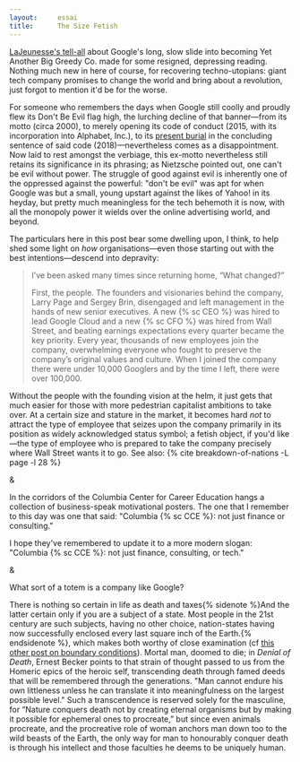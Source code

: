```yaml
---
layout:     essai
title:      The Size Fetish
---
```


[LaJeunesse's tell-all](#google-ir-head-left) about Google's long, slow slide
into becoming Yet Another Big Greedy Co. made for some resigned, depressing
reading. Nothing much new in here of course, for recovering techno-utopians:
giant tech company promises to change the world and bring about a revolution,
just forgot to mention it'd be for the worse.

For someone who remembers the days when Google still coolly and proudly flew
its Don't Be Evil flag high, the lurching decline of that banner—from its motto
(circa 2000), to merely opening its code of conduct (2015, with its
incorporation into Alphabet, Inc.), to its [present
burial](https://gizmodo.com/google-removes-nearly-all-mentions-of-dont-be-evil-from-1826153393)
in the concluding sentence of said code (2018)—nevertheless comes as a
disappointment. Now laid to rest amongst the verbiage, this ex-motto
nevertheless still retains its significance in its phrasing; as Nietzsche
pointed out, one can't be evil without power. The struggle of good against evil
is inherently one of the oppressed against the powerful: "don't be evil" was
apt for when Google was but a small, young upstart against the likes of Yahoo!
in its heyday, but pretty much meaningless for the tech behemoth it is now,
with all the monopoly power it wields over the online advertising world, and
beyond.

The particulars here in this post bear some dwelling upon, I think, to help
shed some light on _how_ organisations—even those starting out with the
best intentions—descend into depravity:

> I’ve been asked many times since returning home, “What changed?”
>
> First, the people. The founders and visionaries behind the company, Larry
> Page and Sergey Brin, disengaged and left management in the hands of new
> senior executives. A new {% sc CEO %} was hired to lead Google Cloud and a
> new {% sc CFO %} was hired from Wall Street, and beating earnings
> expectations every quarter became the key priority. Every year, thousands of
> new employees join the company, overwhelming everyone who fought to preserve
> the company’s original values and culture. When I joined the company there
> were under 10,000 Googlers and by the time I left, there were over 100,000.

Without the people with the founding vision at the helm, it just gets that much
easier for those with more pedestrian capitalist ambitions to take over. At a
certain size and stature in the market, it becomes hard _not_ to attract the
type of employee that seizes upon the company primarily in its position as
widely acknowledged status symbol; a fetish object, if you'd like—the type of
employee who is prepared to take the company precisely where Wall Street wants
it to go. See also: {% cite breakdown-of-nations -L page -l 28 %}

<div class="section-break">&</div>

In the corridors of the Columbia Center for Career Education hangs a
collection of business-speak motivational posters. The one that I remember to
this day was one that said: "Columbia {% sc CCE %}: not just finance or
consulting."

I hope they've remembered to update it to a more modern slogan: "Columbia {%
sc CCE %}: not just finance, consulting, or tech."

<div class="section-break">&</div>

What sort of a totem is a company like Google? 

There is nothing so certain in life as death and taxes{% sidenote %}And the
latter certain only if you are a subject of a state. Most people in the 21st
century are such subjects, having no other choice, nation-states having now
successfully enclosed every last square inch of the Earth.{% endsidenote %},
which makes both worthy of close examination (cf [this other post on boundary
conditions](boundary-conditions.html)). Mortal man, doomed to die;
in _Denial of Death_, Ernest Becker points to that strain of thought passed to
us from the Homeric epics of the heroic self, transcending death through famed
deeds that will be remembered through the generations. "Man cannot endure his
own littleness unless he can translate it into meaningfulness on the largest
possible level." Such a transcendence is reserved solely for the masculine,
for “Nature conquers death not by creating eternal organisms but by making it
possible for ephemeral ones to procreate,” but since even animals procreate,
and the procreative role of woman anchors man down too to the wild beasts of
the Earth, the only way for man to honourably conquer death is through his
intellect and those faculties he deems to be uniquely human.


<div style="display: none;">{% cite google-ir-head-left %}</div>

